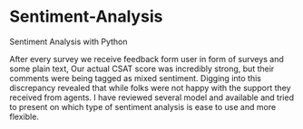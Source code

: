 # Sentiment-Analysis
Sentiment Analysis with Python

After every survey we receive feedback form user in form of surveys and some plain text, Our actual CSAT score was incredibly strong, but their comments were being tagged as mixed sentiment. Digging into this discrepancy revealed that while folks were not happy with the support they received from agents.
I have reviewed several model and available and tried to present  on which type of sentiment analysis is ease to use and more flexible.


